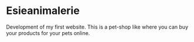 # Esieanimalerie
Development of my first website. This is a pet-shop like where you can buy your products for your pets online. 

